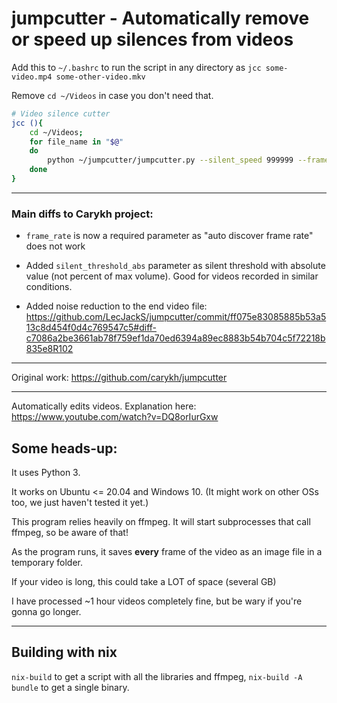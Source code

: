 # jumpcutter - Automatically remove or speed up silences from videos

Add this to `~/.bashrc` to run the script in any directory as `jcc some-video.mp4 some-other-video.mkv`

Remove `cd ~/Videos` in case you don't need that.

```bash
# Video silence cutter
jcc (){
    cd ~/Videos;
    for file_name in "$@"
    do
        python ~/jumpcutter/jumpcutter.py --silent_speed 999999 --frame_margin 8 --frame_quality 3 --frame_rate 25 --silent_threshold 0.06 --input_file $file_name
    done
}
```

---

### Main diffs to Carykh project:

* `frame_rate` is now a required parameter as "auto discover frame rate" does not work

* Added `silent_threshold_abs` parameter as silent threshold with absolute value (not percent of max volume). Good for videos recorded in similar conditions.

* Added noise reduction to the end video file:
  https://github.com/LecJackS/jumpcutter/commit/ff075e83085885b53a513c8d454f0d4c769547c5#diff-c7086a2be3661ab78f759ef1da70ed6394a89ec8883b54b704c5f72218b835e8R102

---

Original work: https://github.com/carykh/jumpcutter

---

Automatically edits videos. Explanation here: https://www.youtube.com/watch?v=DQ8orIurGxw

## Some heads-up:

It uses Python 3.

It works on Ubuntu <= 20.04 and Windows 10. (It might work on other OSs too, we just haven't tested it yet.)

This program relies heavily on ffmpeg. It will start subprocesses that call ffmpeg, so be aware of that!

As the program runs, it saves **every** frame of the video as an image file in a temporary folder.

If your video is long, this could take a LOT of space (several GB)

I have processed ~1 hour videos completely fine, but be wary if you're gonna go longer.

---

## Building with nix
`nix-build` to get a script with all the libraries and ffmpeg, `nix-build -A bundle` to get a single binary.
